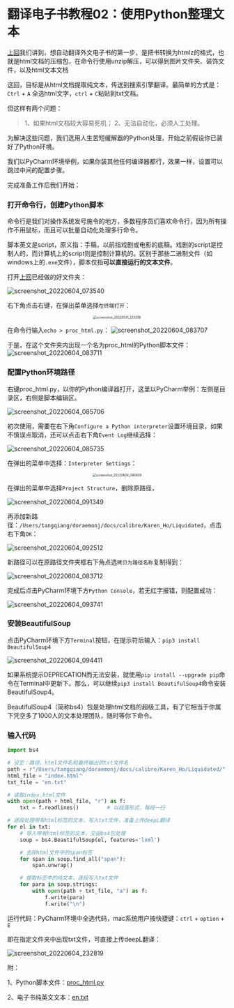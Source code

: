 # 翻译电子书教程02：使用Python整理文本


[上回](https://doraemonj.github.io/zh-cn/translation_tutorial_01/)我们讲到，想自动翻译外文电子书的第一步，是把书转换为htmlz的格式，也就是html文档的压缩包，在命令行使用unzip解压，可以得到图片文件夹、装饰文件，以及html文本文档

这回，目标是从html文档提取纯文本，传送到搜索引擎翻译。最简单的方式是：`Ctrl` + `A` 全选html文字，`ctrl` + `C`粘贴到txt文档。

但这样有两个问题：

>   1、如果html文档较大容易死机；
>   2、无法自动化，必须人工处理。

为解决这些问题，我们选用人生苦短缓解器的Python处理，开始之前假设你已装好了Python环境。

我们以PyCharm环境举例，如果你装其他任何编译器都行，效果一样，设置可以跳过中间的配置步骤。

完成准备工作后我们开始：

### 打开命令行，创建Python脚本

命令行是我们对操作系统发号施令的地方，多数程序员们喜欢命令行，因为所有操作不用鼠标，而且可以批量自动化处理多行命令。

脚本英文是script，原义指：手稿，以前指戏剧或电影的底稿。戏剧的script是控制人的，而计算机上的script则是控制计算机的。区别于那些二进制文件（如windows上的`.exe`文件），脚本仅指**可以直接运行的文本文件**。

打开[上回](https://doraemonj.github.io/zh-cn/translation_tutorial_01/)已经做的好文件夹：

![screenshot_20220604_073540](https://doraemonj.github.io/pics/screenshot_20220604_073540.png)

右下角点击右键，在弹出菜单选择`在终端打开`：

<div align="center"><img src="https://doraemonj.github.io/pics/screenshot_20220531_223358.png" alt="screenshot_20220531_223358" style="zoom:50%;" /></div>

在命令行输入`echo > proc_html.py`：
![screenshot_20220604_083707](https://doraemonj.github.io/pics/screenshot_20220604_083707.png)

于是，在这个文件夹内出现一个名为proc_html的Python脚本文件：
![screenshot_20220604_083711](https://doraemonj.github.io/pics/screenshot_20220604_083711.png)

### 配置Python环境路径

右键proc_html.py，以你的Python编译器打开，这里以PyCharm举例：左侧是目录区，右侧是脚本编辑区。

![screenshot_20220604_085706](https://doraemonj.github.io/pics/screenshot_20220604_085706.png)

初次使用，需要在右下角`Configure a Python interpreter`设置环境目录，如果不慎误点取消，还可以点击右下角`Event Log`继续选择：

![screenshot_20220604_085735](https://doraemonj.github.io/pics/screenshot_20220604_085735.png)

在弹出的菜单中选择：`Interpreter Settings`：

<div align="center"><img src="https://doraemonj.github.io/pics/screenshot_20220604_090939.png" alt="screenshot_20220604_090939" style="zoom:50%;" /></div>

在弹出的菜单中选择`Project Structure`，删除原路径，

![screenshot_20220604_091349](https://doraemonj.github.io/pics/screenshot_20220604_091349.png)

再添加新路径：`/Users/tangqiang/doraemonj/docs/calibre/Karen_Ho/Liquidated`，点击右下角`OK`：

![screenshot_20220604_092512](https://doraemonj.github.io/pics/screenshot_20220604_092512.png)

新路径可以在原路径文件夹框右下角点选`拷贝为路径名称`复制得到：

![screenshot_20220604_083712](https://doraemonj.github.io/pics/screenshot_20220604_083712.png)

完成后点击PyCharm环境下方`Python Console`，若无红字报错，则配置成功：

![screenshot_20220604_093741](https://doraemonj.github.io/pics/screenshot_20220604_093741.png)

### 安装BeautifulSoup

点击PyCharm环境下方`Terminal`按钮，在提示符后输入：`pip3 install BeautifulSoup4`

![screenshot_20220604_094411](https://doraemonj.github.io/pics/screenshot_20220604_094411.png)

如果系统提示DEPRECATION而无法安装，就使用`pip install --upgrade pip`命令在Terminal中更新下。那么，可以继续`pip3 install BeautifulSoup4`命令安装BeautifulSoup4。

BeautifulSoup4（简称bs4）包是处理html文档的超级工具，有了它相当于你属下凭空多了1000人的文本处理团队，随时等你下命令。

### 输入代码

```Python
import bs4

# 设定：路径、html文件名和最终输出的txt文件名
path = r"/Users/tangqiang/doraemonj/docs/calibre/Karen_Ho/Liquidated/" #注意路径名最后有一个斜杠
html_file = "index.html"
txt_file = "en.txt"

# 读取index.html文件
with open(path + html_file, "r") as f:
    txt = f.readlines()         # 以段落形式，每段一行

# 逐段处理带有html标签的文本，写入txt文件，准备上传deepL翻译
for el in txt:
    # 导入带有html标签的文本，交由bs4包处理
    soup = bs4.BeautifulSoup(el, features='lxml')

    # 去除html文件中的span标签
    for span in soup.find_all("span"):
        span.unwrap()

    # 提取标签中的纯文本，逐段写入txt文件
    for para in soup.strings:
        with open(path + txt_file, "a") as f:
            f.write(para)
            f.write("\n")

```

运行代码：PyCharm环境中全选代码，mac系统用户按快捷键：`ctrl` + `option` + `E`

即在指定文件夹中出现txt文件，可直接上传deepL翻译：

![screenshot_20220604_232819](https://doraemonj.github.io/pics/screenshot_20220604_232819.png)

附：

1、Python脚本文件：[proc_html.py](https://doraemonj.github.io/docs/calibre/Karen_Ho/proc_html.py)

2、电子书纯英文文本：[en.txt](https://doraemonj.github.io/docs/calibre/Karen_Ho/Liquidated/en.txt)

